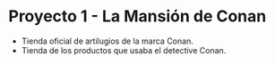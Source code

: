 # Proyecto 1 - La Mansión de Conan
- Tienda oficial de artilugios de la marca Conan.
- Tienda de los productos que usaba el detective Conan.
